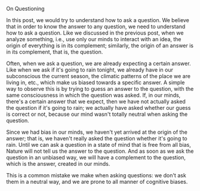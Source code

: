 On Questioning

In this post, we would try to understand how to ask a question. We believe that in order to know the answer to any question, we need to understand how to ask a question. Like we discussed in the previous post, when we analyze something, i.e., use only our minds to interact with an idea, the origin of everything is in its complement; similarly, the origin of an answer is in its complement, that is, the question.

Often, when we ask a question, we are already expecting a certain answer. Like when we ask if it's going to rain tonight, we already have in our subconscious the current season, the climatic patterns of the place we are living in, etc., which make us biased towards a specific answer. A simple way to observe this is by trying to guess an answer to the question, with the same consciousness in which the question was asked. If, in our minds, there's a certain answer that we expect, then we have not actually asked the question if it's going to rain; we actually have asked whether our guess is correct or not, because our mind wasn't totally neutral when asking the question.

Since we had bias in our minds, we haven't yet arrived at the origin of the answer; that is, we haven't really asked the question whether it's going to rain. Until we can ask a question in a state of mind that is free from all bias, Nature will not tell us the answer to the question. And as soon as we ask the question in an unbiased way, we will have a complement to the question, which is the answer, created in our minds.

This is a common mistake we make when asking questions: we don't ask them in a neutral way, and we are prone to all manner of cognitive biases.
